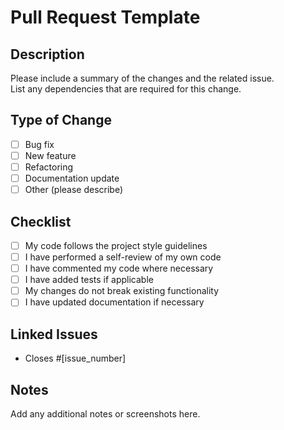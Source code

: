 # Pull Request Template

## Description

Please include a summary of the changes and the related issue.  
List any dependencies that are required for this change.

## Type of Change

- [ ] Bug fix
- [ ] New feature
- [ ] Refactoring
- [ ] Documentation update
- [ ] Other (please describe)

## Checklist

- [ ] My code follows the project style guidelines
- [ ] I have performed a self-review of my own code
- [ ] I have commented my code where necessary
- [ ] I have added tests if applicable
- [ ] My changes do not break existing functionality
- [ ] I have updated documentation if necessary

## Linked Issues

- Closes #[issue_number]

## Notes

Add any additional notes or screenshots here.
